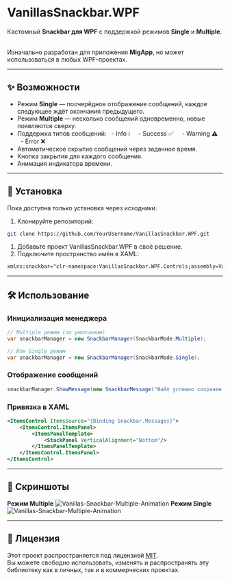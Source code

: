 # VanillasSnackbar.WPF

Кастомный **Snackbar для WPF** с поддержкой режимов **Single** и **Multiple**.  

Изначально разработан для приложения **MigApp**, но может использоваться в любых WPF-проектах.

---

## ✨ Возможности

- Режим **Single** — поочерёдное отображение сообщений, каждое следующее ждёт окончания предыдущего.  
- Режим **Multiple** — несколько сообщений одновременно, новые появляются сверху.  
- Поддержка типов сообщений:
  - Info ℹ️  
  - Success ✅  
  - Warning ⚠️  
  - Error ❌  
- Автоматическое скрытие сообщений через заданное время.  
- Кнопка закрытия для каждого сообщения.  
- Анимация индикатора времени.  

---

## 🚀 Установка

Пока доступна только установка через исходники.

1. Клонируйте репозиторий:
```bash
git clone https://github.com/YourUsername/VanillasSnackbar.WPF.git
```
1. Добавьте проект VanillasSnackbar.WPF в своё решение.
2. Подключите пространство имён в XAML:
```xml
xmlns:snackbar="clr-namespace:VanillasSnackbar.WPF.Controls;assembly=VanillasSnackbar.WPF"
```

---

## 🛠 Использование

### Инициализация менеджера
```csharp
// Multiple режим (по умолчанию)
var snackbarManager = new SnackbarManager(SnackbarMode.Multiple);

// Или Single режим
var snackbarManager = new SnackbarManager(SnackbarMode.Single);
```

### Отображение сообщений
```csharp
snackbarManager.ShowMessage(new SnackbarMessage("Файл успешно сохранен!", SnackbarType.Success, TimeSpan.FromSeconds(3)));
```

### Привязка в XAML
```xml
<ItemsControl ItemsSource="{Binding Snackbar.Messages}">
    <ItemsControl.ItemsPanel>
        <ItemsPanelTemplate>
            <StackPanel VerticalAlignment="Bottom"/>
        </ItemsPanelTemplate>
    </ItemsControl.ItemsPanel>
</ItemsControl>
```

---

## 📸 Скриншоты

**Режим Multiple**
<img src="https://media2.giphy.com/media/v1.Y2lkPTc5MGI3NjExcHh6bGd0dGkwbmtubnlqMDc0a3M0NHhwZWp4N3FkMGg0MTFjbTc0YiZlcD12MV9pbnRlcm5hbF9naWZfYnlfaWQmY3Q9Zw/oXGtmVNEZrVNGVCwEb/giphy.gif" alt="Vanillas-Snackbar-Multiple-Animation" border="0">
**Режим Single**
<img src="https://media4.giphy.com/media/v1.Y2lkPTc5MGI3NjExNjB6bnMxdDJ3YTc2d3JrZGRrc2x2OWVmdjJrd2ptbThxYWduejQ3dyZlcD12MV9pbnRlcm5hbF9naWZfYnlfaWQmY3Q9Zw/dFRR9cv51lA8NZmJ3K/giphy.gif" alt="Vanillas-Snackbar-Multiple-Animation" border="0">

---

## 📄 Лицензия

Этот проект распространяется под лицензией [MIT](LICENSE).  
Вы можете свободно использовать, изменять и распространять эту библиотеку как в личных, так и в коммерческих проектах.
